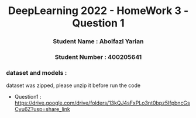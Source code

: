 <h1 align="center">DeepLearning 2022 - HomeWork 3 - Question 1 </h1>
<h3 align="center"> Student Name : Abolfazl Yarian </h3>
<h3 align="center"> Student Number : 400205641 </h3>

### dataset and models :
dataset was zipped, please unzip it before run the code

- Question1 : https://drive.google.com/drive/folders/13kQJ4sFxPLo3nt0bpz5IfpbncGsCyu6Z?usp=share_link
